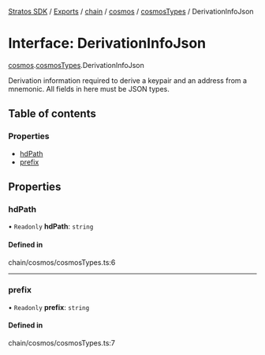 [Stratos SDK](../README.md) / [Exports](../modules.md) / [chain](../modules/chain.md) / [cosmos](../modules/chain.cosmos.md) / [cosmosTypes](../modules/chain.cosmos.cosmosTypes.md) / DerivationInfoJson

# Interface: DerivationInfoJson

[cosmos](../modules/chain.cosmos.md).[cosmosTypes](../modules/chain.cosmos.cosmosTypes.md).DerivationInfoJson

Derivation information required to derive a keypair and an address from a mnemonic.
All fields in here must be JSON types.

## Table of contents

### Properties

- [hdPath](chain.cosmos.cosmosTypes.DerivationInfoJson.md#hdpath)
- [prefix](chain.cosmos.cosmosTypes.DerivationInfoJson.md#prefix)

## Properties

### hdPath

• `Readonly` **hdPath**: `string`

#### Defined in

chain/cosmos/cosmosTypes.ts:6

___

### prefix

• `Readonly` **prefix**: `string`

#### Defined in

chain/cosmos/cosmosTypes.ts:7
